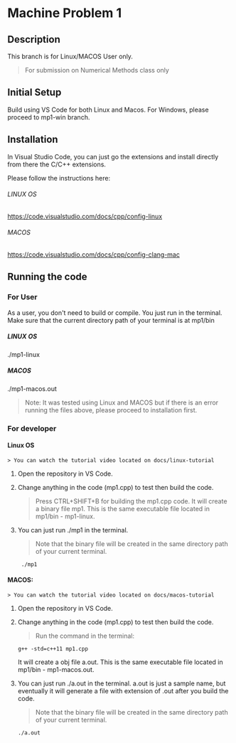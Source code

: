 # Machine Problem 1

## Description
This branch is for Linux/MACOS User only.

> For submission on Numerical Methods class only

## Initial Setup

Build using VS Code for both Linux and Macos. For Windows, please proceed to mp1-win branch.

## Installation

In Visual Studio Code, you can just go the extensions and install directly from there the C/C++ extensions.

Please follow the instructions here:

###### LINUX OS
https://code.visualstudio.com/docs/cpp/config-linux

###### MACOS
https://code.visualstudio.com/docs/cpp/config-clang-mac

## Running the code

### For User
As a user, you don't need to build or compile. You just run in the terminal. Make sure that the current directory path of your terminal is at mp1/bin

##### LINUX OS

./mp1-linux

##### MACOS

./mp1-macos.out


> Note: It was tested using Linux and MACOS but if there is an error running the files above, please proceed to installation first.


### For developer


#### Linux OS
    > You can watch the tutorial video located on docs/linux-tutorial

1. Open the repository in VS Code.
2. Change anything in the code (mp1.cpp) to test then build the code.

    > Press CTRL+SHIFT+B for building the mp1.cpp code. It will create a binary file mp1. This is the same executable file located in mp1/bin - mp1-linux.

3. You can just run ./mp1 in the terminal. 
    > Note that the binary file will be created in the same directory path of your current terminal.
    ```
     ./mp1
    ```

#### MACOS:
    > You can watch the tutorial video located on docs/macos-tutorial


1. Open the repository in VS Code.
2. Change anything in the code (mp1.cpp) to test then build the code.

    > Run the command in the terminal:
    ```
    g++ -std=c++11 mp1.cpp
    ```
    
     It will create a obj file a.out. This is the same executable file located in mp1/bin - mp1-macos.out.
    
3. You can just run ./a.out in the terminal. a.out is just a sample name, but eventually it will generate a file with extension of .out after you build the code. 
    > Note that the binary file will be created in the same directory path of your current terminal.
    ```
    ./a.out
    ```
